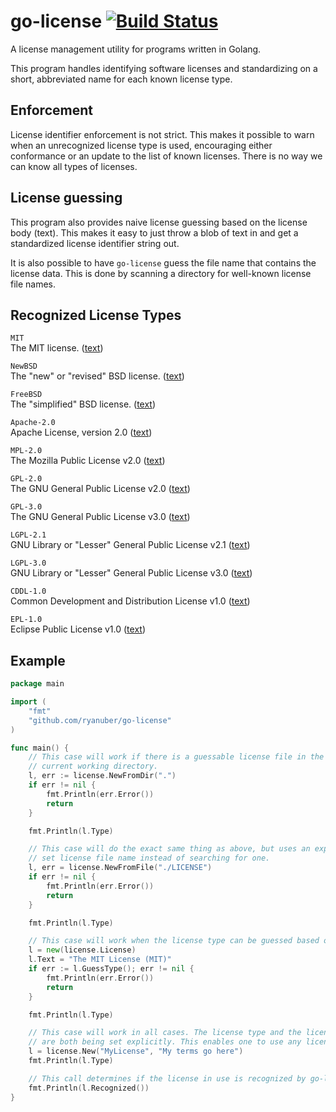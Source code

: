 # go-license [![Build Status](https://travis-ci.org/ryanuber/go-license.svg)](https://travis-ci.org/ryanuber/go-license)

A license management utility for programs written in Golang.

This program handles identifying software licenses and standardizing on a short,
abbreviated name for each known license type.

## Enforcement

License identifier enforcement is not strict. This makes it possible to warn
when an unrecognized license type is used, encouraging either conformance or an
update to the list of known licenses. There is no way we can know all types of
licenses.

## License guessing

This program also provides naive license guessing based on the license body
(text). This makes it easy to just throw a blob of text in and get a
standardized license identifier string out.

It is also possible to have `go-license` guess the file name that contains the
license data. This is done by scanning a directory for well-known license file
names.

## Recognized License Types

`MIT`<br>
The MIT license. ([text](fixtures/licenses/MIT))

`NewBSD`<br>
The "new" or "revised" BSD license.
([text](fixtures/licenses/NewBSD))

`FreeBSD`<br>
The "simplified" BSD  license.
([text](fixtures/licenses/FreeBSD))

`Apache-2.0`<br>
Apache License, version 2.0 ([text](fixtures/licenses/Apache-2.0))

`MPL-2.0`<br>
The Mozilla Public License v2.0 ([text](fixtures/licenses/MPL-2.0))

`GPL-2.0`<br>
The GNU General Public License v2.0
([text](fixtures/licenses/GPL-2.0))

`GPL-3.0`<br>
The GNU General Public License v3.0
([text](fixtures/licenses/GPL-3.0))

`LGPL-2.1`<br>
GNU Library or "Lesser" General Public License v2.1
([text](fixtures/licenses/LGPL-2.1))

`LGPL-3.0`<br>
GNU Library or "Lesser" General Public License v3.0
([text](fixtures/licenses/LGPL-3.0))

`CDDL-1.0`<br>
Common Development and Distribution License v1.0
([text](fixtures/licenses/CDDL-1.0))

`EPL-1.0`<br>
Eclipse Public License v1.0 ([text](fixtures/licenses/EPL-1.0))

## Example

```go
package main

import (
    "fmt"
    "github.com/ryanuber/go-license"
)

func main() {
    // This case will work if there is a guessable license file in the
    // current working directory.
    l, err := license.NewFromDir(".")
    if err != nil {
        fmt.Println(err.Error())
        return
    }

    fmt.Println(l.Type)

    // This case will do the exact same thing as above, but uses an explicitly
    // set license file name instead of searching for one.
    l, err = license.NewFromFile("./LICENSE")
    if err != nil {
        fmt.Println(err.Error())
        return
    }

    fmt.Println(l.Type)

    // This case will work when the license type can be guessed based on text
    l = new(license.License)
    l.Text = "The MIT License (MIT)"
    if err := l.GuessType(); err != nil {
        fmt.Println(err.Error())
        return
    }

    fmt.Println(l.Type)

    // This case will work in all cases. The license type and the license data
    // are both being set explicitly. This enables one to use any license.
    l = license.New("MyLicense", "My terms go here")
    fmt.Println(l.Type)

    // This call determines if the license in use is recognized by go-license.
    fmt.Println(l.Recognized())
}
```
